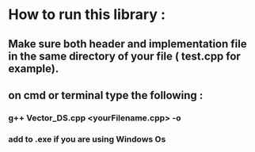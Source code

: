 # How to run this library :

## Make sure both header and implementation file in the same directory of your file ( test.cpp for example).
    
## on cmd or terminal type the following :
    
### g++ Vector_DS.cpp <yourFilename.cpp> -o <yourProgramName>
        
### add to <yourProgramName> .exe if you are using Windows Os
